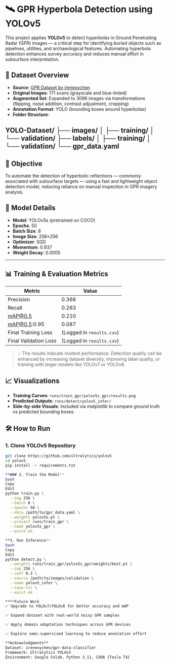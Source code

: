# 🛰️ GPR Hyperbola Detection using YOLOv5

This project applies **YOLOv5** to detect hyperbolas in Ground Penetrating Radar (GPR) images — a critical step for identifying buried objects such as pipelines, utilities, and archaeological features. Automating hyperbola detection enhances survey accuracy and reduces manual effort in subsurface interpretation.

## 📁 Dataset Overview

- **Source**: [GPR Dataset by irenexychen](https://github.com/irenexychen/gpr-data-classifier/tree/master/hyperbola-classifier/images)
- **Original Images**: 171 scans (grayscale and blue-tinted)
- **Augmented Set**: Expanded to 3096 images via transformations (flipping, noise addition, contrast adjustment, cropping)
- **Annotation Format**: YOLO (bounding boxes around hyperbolas)
- **Folder Structure**:
  
YOLO-Dataset/
├── images/
│ ├── training/
│ └── validation/
├── labels/
│ ├── training/
│ └── validation/
└── gpr_data.yaml
---

## 🎯 Objective

To automate the detection of hyperbolic reflections — commonly associated with subsurface targets — using a fast and lightweight object detection model, reducing reliance on manual inspection in GPR imagery analysis.

## 🧠 Model Details

- **Model**: YOLOv5s (pretrained on COCO)
- **Epochs**: 50
- **Batch Size**: 8
- **Image Size**: 256×256
- **Optimizer**: SGD
- **Momentum**: 0.937
- **Weight Decay**: 0.0005

---

## 📊 Training & Evaluation Metrics

| Metric                | Value   |
|------------------------|---------|
| Precision              | 0.366   |
| Recall                 | 0.263   |
| mAP@0.5                | 0.210   |
| mAP@0.5:0.95           | 0.087   |
| Final Training Loss    | (Logged in `results.csv`) |
| Final Validation Loss  | (Logged in `results.csv`) |

> 💡 The results indicate modest performance. Detection quality can be enhanced by increasing dataset diversity, improving label quality, or training with larger models like YOLOv7 or YOLOv8.

## 📈 Visualizations

- **Training Curves**: `runs/train_gpr/yolov5s_gpr/results.png`
- **Predicted Outputs**: `runs/detect/yolov5_infer/`
- **Side-by-side Visuals**: Included via matplotlib to compare ground truth vs predicted bounding boxes.

## 🛠️ How to Run

### 1. Clone YOLOv5 Repository
```bash
git clone https://github.com/ultralytics/yolov5
cd yolov5
pip install -r requirements.txt

**### 2. Train the Model**
bash
Copy
Edit
python train.py \
  --img 256 \
  --batch 8 \
  --epochs 50 \
  --data /path/to/gpr_data.yaml \
  --weights yolov5s.pt \
  --project runs/train_gpr \
  --name yolov5s_gpr \
  --exist-ok

**3. Run Inference**
bash
Copy
Edit
python detect.py \
  --weights runs/train_gpr/yolov5s_gpr/weights/best.pt \
  --img 256 \
  --conf 0.3 \
  --source /path/to/images/validation \
  --name yolov5_infer \
  --save-txt \
  --exist-ok

****Future Work
✅ Upgrade to YOLOv7/YOLOv8 for better accuracy and mAP

✅ Expand dataset with real-world noisy GPR samples

✅ Apply domain adaptation techniques across GPR devices

✅ Explore semi-supervised learning to reduce annotation effort

**Acknowledgments**
Dataset: irenexychen/gpr-data-classifier
Framework: Ultralytics YOLOv5
Environment: Google Colab, Python 3.11, CUDA (Tesla T4)
